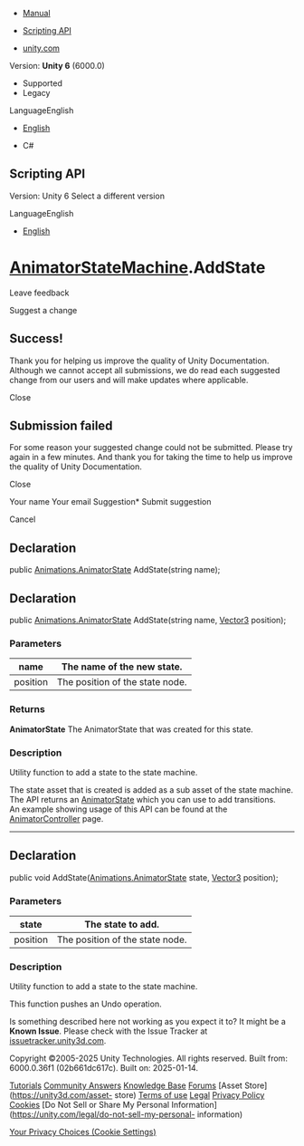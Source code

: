 [ ]()

  * [Manual](../Manual/index.html)
  * [Scripting API](../ScriptReference/index.html)

  * [unity.com](https://unity.com/)

Version: **Unity 6** (6000.0)

  * Supported
  * Legacy

LanguageEnglish

  * [English]()

  * C#

[ ](https://docs.unity3d.com)

## Scripting API

Version: Unity 6 Select a different version

LanguageEnglish

  * [English]()

#  [AnimatorStateMachine](Animations.AnimatorStateMachine.html).AddState

Leave feedback

Suggest a change

## Success!

Thank you for helping us improve the quality of Unity Documentation. Although
we cannot accept all submissions, we do read each suggested change from our
users and will make updates where applicable.

Close

## Submission failed

For some reason your suggested change could not be submitted. Please <a>try
again</a> in a few minutes. And thank you for taking the time to help us
improve the quality of Unity Documentation.

Close

Your name Your email Suggestion* Submit suggestion

Cancel

[ ]()

## Declaration

public [Animations.AnimatorState](Animations.AnimatorState.html)
AddState(string name);

## Declaration

public [Animations.AnimatorState](Animations.AnimatorState.html)
AddState(string name, [Vector3](Vector3.html) position);

### Parameters

name | The name of the new state.  
---|---  
position | The position of the state node.  
  
### Returns

**AnimatorState** The AnimatorState that was created for this state.

### Description

Utility function to add a state to the state machine.

The state asset that is created is added as a sub asset of the state machine.
The API returns an [AnimatorState](Animations.AnimatorState.html) which you
can use to add transitions.  
An example showing usage of this API can be found at the
[AnimatorController](Animations.AnimatorController.html) page.

* * *

## Declaration

public void AddState([Animations.AnimatorState](Animations.AnimatorState.html)
state, [Vector3](Vector3.html) position);

### Parameters

state | The state to add.  
---|---  
position | The position of the state node.  
  
### Description

Utility function to add a state to the state machine.

This function pushes an Undo operation.

Is something described here not working as you expect it to? It might be a
**Known Issue**. Please check with the Issue Tracker at
[issuetracker.unity3d.com](https://issuetracker.unity3d.com).

Copyright ©2005-2025 Unity Technologies. All rights reserved. Built from:
6000.0.36f1 (02b661dc617c). Built on: 2025-01-14.

[Tutorials](https://unity3d.com/learn) [Community
Answers](https://answers.unity3d.com) [Knowledge
Base](https://support.unity3d.com/hc/en-us)
[Forums](https://forum.unity3d.com) [Asset Store](https://unity3d.com/asset-
store) [Terms of use](https://docs.unity3d.com/Manual/TermsOfUse.html)
[Legal](https://unity.com/legal) [Privacy
Policy](https://unity.com/legal/privacy-policy)
[Cookies](https://unity.com/legal/cookie-policy) [Do Not Sell or Share My
Personal Information](https://unity.com/legal/do-not-sell-my-personal-
information)

[Your Privacy Choices (Cookie Settings)](javascript:void\(0\);)

